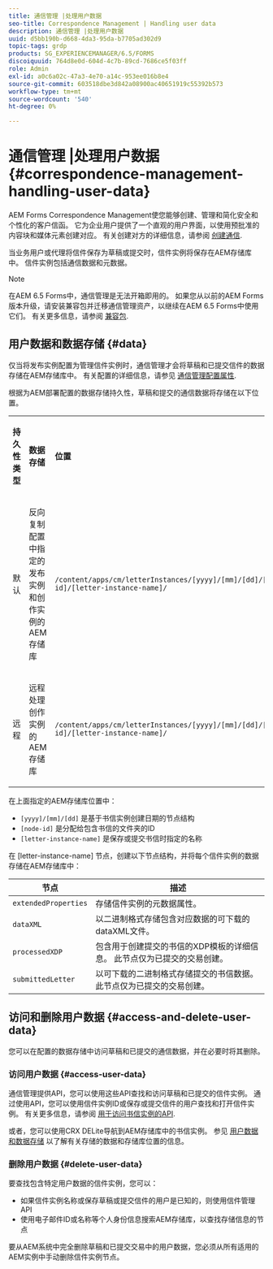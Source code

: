 ```yaml
---
title: 通信管理 |处理用户数据
seo-title: Correspondence Management | Handling user data
description: 通信管理 |处理用户数据
uuid: d5bb190b-d668-4da3-95da-b7705ad302d9
topic-tags: grdp
products: SG_EXPERIENCEMANAGER/6.5/FORMS
discoiquuid: 764d8e0d-604d-4c7b-89cd-7686ce5f03ff
role: Admin
exl-id: a0c6a02c-47a3-4e70-a14c-953ee016b8e4
source-git-commit: 603518dbe3d842a08900ac40651919c55392b573
workflow-type: tm+mt
source-wordcount: '540'
ht-degree: 0%

---
```


# 通信管理 |处理用户数据 {#correspondence-management-handling-user-data}

AEM Forms Correspondence Management使您能够创建、管理和简化安全和个性化的客户信函。 它为企业用户提供了一个直观的用户界面，以使用预批准的内容块和媒体元素创建对应。 有关创建对方的详细信息，请参阅 [创建通信](/help/forms/using/create-correspondence.md).

当业务用户或代理将信件保存为草稿或提交时，信件实例将保存在AEM存储库中。 信件实例包括通信数据和元数据。

>[!NOTE]
>
>在AEM 6.5 Forms中，通信管理是无法开箱即用的。 如果您从以前的AEM Forms版本升级，请安装兼容包并迁移通信管理资产，以继续在AEM 6.5 Forms中使用它们。 有关更多信息，请参阅 [兼容包](/help/forms/using/compatibility-package.md).

## 用户数据和数据存储 {#data}

仅当将发布实例配置为管理信件实例时，通信管理才会将草稿和已提交信件的数据存储在AEM存储库中。 有关配置的详细信息，请参见 [通信管理配置属性](/help/forms/using/cm-configuration-properties.md).

根据为AEM部署配置的数据存储持久性，草稿和提交的通信数据将存储在以下位置。

<table>
 <tbody>
  <tr>
   <td><p><strong>持久性类型</strong></p> </td>
   <td><p><strong>数据存储</strong></p> </td>
   <td><p><strong>位置</strong></p> </td>
  </tr>
  <tr>
   <td><p>默认</p> </td>
   <td><p>反向复制配置中指定的发布实例和创作实例的AEM存储库</p> </td>
   <td><p><code>/content/apps/cm/letterInstances/[yyyy]/[mm]/[dd]/[node-id]/[letter-instance-name]/</code> </p> </td>
  </tr>
  <tr>
   <td><p>远程</p> </td>
   <td><p>远程处理创作实例的AEM存储库</p> </td>
   <td><p><code>/content/apps/cm/letterInstances/[yyyy]/[mm]/[dd]/[node-id]/[letter-instance-name]/</code></p> </td>
  </tr>
 </tbody>
</table>

在上面指定的AEM存储库位置中：

* `[yyyy]/[mm]/[dd]` 是基于书信实例创建日期的节点结构
* `[node-id]` 是分配给包含书信的文件夹的ID
* `[letter-instance-name]` 是保存或提交书信时指定的名称

在 [letter-instance-name] 节点，创建以下节点结构，并将每个信件实例的数据存储在AEM存储库中：

| 节点 | 描述 |
|---|---|
| `extendedProperties` | 存储信件实例的元数据属性。 |
| `dataXML` | 以二进制格式存储包含对应数据的可下载的dataXML文件。 |
| `processedXDP` | 包含用于创建提交的书信的XDP模板的详细信息。 此节点仅为已提交的交易创建。 |
| `submittedLetter` | 以可下载的二进制格式存储提交的书信数据。 此节点仅为已提交的交易创建。 |

## 访问和删除用户数据 {#access-and-delete-user-data}

您可以在配置的数据存储中访问草稿和已提交的通信数据，并在必要时将其删除。

### 访问用户数据 {#access-user-data}

通信管理提供API，您可以使用这些API查找和访问草稿和已提交的信件实例。 通过使用API，您可以使用信件实例ID或保存或提交信件的用户查找和打开信件实例。 有关更多信息，请参阅 [用于访问书信实例的API](/help/forms/using/cm-apis-to-access-letter-instances.md).

或者，您可以使用CRX DELite导航到AEM存储库中的书信实例。 参见 [用户数据和数据存储](/help/forms/using/correspondence-management-handling-user-data.md#data) 以了解有关存储的数据和存储库位置的信息。

### 删除用户数据 {#delete-user-data}

要查找包含特定用户数据的信件实例，您可以：

* 如果信件实例名称或保存草稿或提交信件的用户是已知的，则使用信件管理API
* 使用电子邮件ID或名称等个人身份信息搜索AEM存储库，以查找存储信息的节点

要从AEM系统中完全删除草稿和已提交交易中的用户数据，您必须从所有适用的AEM实例中手动删除信件实例节点。
